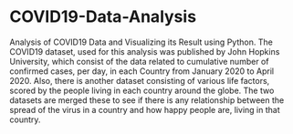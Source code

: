 # COVID19-Data-Analysis
Analysis of COVID19 Data and Visualizing its Result using Python. The COVID19 dataset, used for this analysis was published by John Hopkins University, which consist of the data related to cumulative number of confirmed cases, per day, in each Country from January 2020 to April 2020. Also, there is another dataset consisting of various life factors, scored by the people living in each country around the globe. The two datasets are merged these to see if there is any relationship between the spread of the virus in a country and how happy people are, living in that country.
